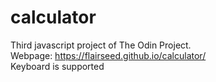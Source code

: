 # calculator
Third javascript project of The Odin Project.<br>
Webpage: https://flairseed.github.io/calculator/<br>
Keyboard is supported
